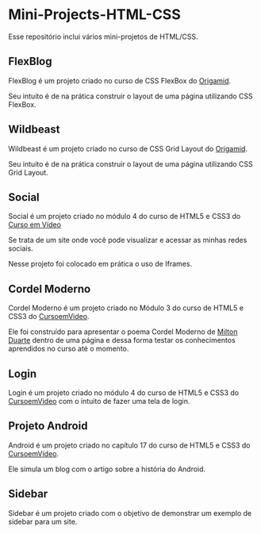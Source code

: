 # Mini-Projects-HTML-CSS

Esse repositório inclui vários mini-projetos de HTML/CSS.

## FlexBlog
FlexBlog é um projeto criado no curso de CSS FlexBox do [Origamid](https://www.origamid.com/).

Seu intuito é de na prática construir o layout de uma página utilizando CSS FlexBox.

## Wildbeast
Wildbeast é um projeto criado no curso de CSS Grid Layout do [Origamid](https://www.origamid.com/).

Seu intuito é de na prática construir o layout de uma página utilizando CSS Grid Layout.

## Social
Social é um projeto criado no módulo 4 do curso de HTML5 e CSS3 do [Curso em Vídeo](https://www.cursoemvideo.com/)

Se trata de um site onde você pode visualizar e acessar as minhas redes sociais.

Nesse projeto foi colocado em prática o uso de Iframes.

## Cordel Moderno
Cordel Moderno é um projeto criado no Módulo 3 do curso de HTML5 e CSS3 do [CursoemVideo](https://www.cursoemvideo.com).

Ele foi construído para apresentar o poema Cordel Moderno de [Milton Duarte](https://www.recantodasletras.com.br/poesias/3186743) dentro de uma página e dessa forma testar os conhecimentos aprendidos no curso até o momento.

## Login
Login é um projeto criado no módulo 4 do curso de HTML5 e CSS3 do [CursoemVideo](https://www.cursoemvideo.com) com o intuito de fazer uma tela de login.

## Projeto Android
Android é um projeto criado no capítulo 17 do curso de HTML5 e CSS3 do [CursoemVídeo](https://www.cursoemvideo.com). 

Ele simula um blog com o artigo sobre a história do Android.

## Sidebar
Sidebar é um projeto criado com o objetivo de demonstrar um exemplo de sidebar para um site.



